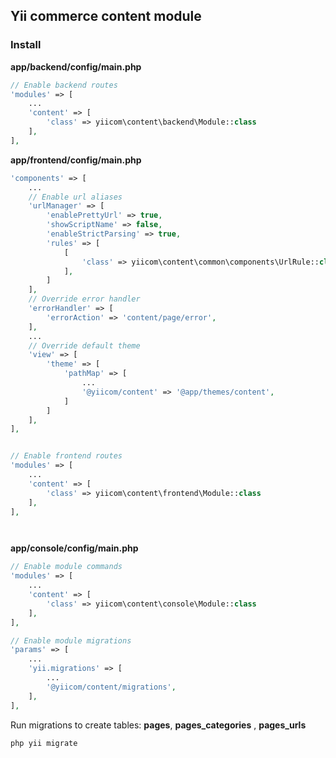 ## Yii commerce content module

### Install

**app/backend/config/main.php**
```php
// Enable backend routes
'modules' => [
    ...
    'content' => [
        'class' => yiicom\content\backend\Module::class
    ],
],
```

**app/frontend/config/main.php**
```php
'components' => [
    ...
    // Enable url aliases            
    'urlManager' => [
        'enablePrettyUrl' => true,
        'showScriptName' => false,
        'enableStrictParsing' => true,
        'rules' => [
            [
                'class' => yiicom\content\common\components\UrlRule::class,
            ],
        ]
    ],
    // Override error handler        
    'errorHandler' => [
        'errorAction' => 'content/page/error',
    ],            
    ...
    // Override default theme
    'view' => [
        'theme' => [
            'pathMap' => [
                ...
                '@yiicom/content' => '@app/themes/content',
            ]
        ]
    ],
],


// Enable frontend routes
'modules' => [
    ...
    'content' => [
        'class' => yiicom\content\frontend\Module::class
    ],
],




```

**app/console/config/main.php**
```php
// Enable module commands
'modules' => [
    ...
    'content' => [
        'class' => yiicom\content\console\Module::class
    ],
],

// Enable module migrations 
'params' => [
    ...
    'yii.migrations' => [
        ...
        '@yiicom/content/migrations',
    ],
],
```

Run migrations to create tables: **pages**, **pages_categories** , **pages_urls**
```bash
php yii migrate
```
